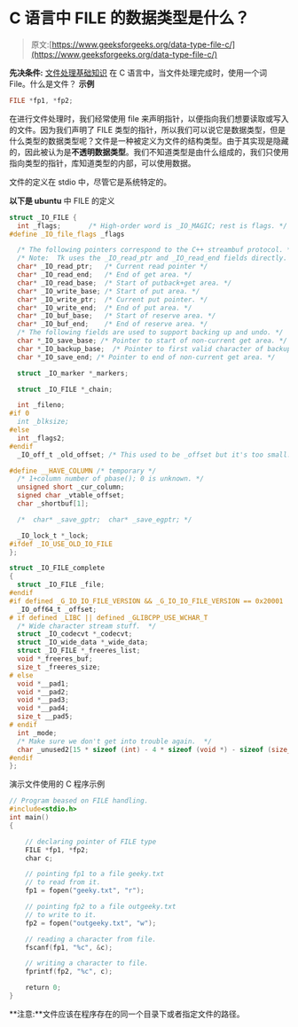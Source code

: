 # C 语言中 FILE 的数据类型是什么？

> 原文:[https://www.geeksforgeeks.org/data-type-file-c/](https://www.geeksforgeeks.org/data-type-file-c/)

**先决条件:** [文件处理基础知识](https://www.geeksforgeeks.org/basics-file-handling-c/)
在 C 语言中，当文件处理完成时，使用一个词 File。什么是文件？
**示例**

```cpp
FILE *fp1, *fp2;

```

在进行文件处理时，我们经常使用 file 来声明指针，以便指向我们想要读取或写入的文件。因为我们声明了 FILE 类型的指针，所以我们可以说它是数据类型，但是什么类型的数据类型呢？文件是一种被定义为文件的结构类型。由于其实现是隐藏的，因此被认为是**不透明数据类型**。我们不知道类型是由什么组成的，我们只使用指向类型的指针，库知道类型的内部，可以使用数据。

文件的定义在 stdio 中，尽管它是系统特定的。

**以下是 ubuntu** 中 FILE 的定义

```cpp
struct _IO_FILE {
  int _flags;       /* High-order word is _IO_MAGIC; rest is flags. */
#define _IO_file_flags _flags

  /* The following pointers correspond to the C++ streambuf protocol. */
  /* Note:  Tk uses the _IO_read_ptr and _IO_read_end fields directly. */
  char* _IO_read_ptr;   /* Current read pointer */
  char* _IO_read_end;   /* End of get area. */
  char* _IO_read_base;  /* Start of putback+get area. */
  char* _IO_write_base; /* Start of put area. */
  char* _IO_write_ptr;  /* Current put pointer. */
  char* _IO_write_end;  /* End of put area. */
  char* _IO_buf_base;   /* Start of reserve area. */
  char* _IO_buf_end;    /* End of reserve area. */
  /* The following fields are used to support backing up and undo. */
  char *_IO_save_base; /* Pointer to start of non-current get area. */
  char *_IO_backup_base;  /* Pointer to first valid character of backup area */
  char *_IO_save_end; /* Pointer to end of non-current get area. */

  struct _IO_marker *_markers;

  struct _IO_FILE *_chain;

  int _fileno;
#if 0
  int _blksize;
#else
  int _flags2;
#endif
  _IO_off_t _old_offset; /* This used to be _offset but it's too small.  */

#define __HAVE_COLUMN /* temporary */
  /* 1+column number of pbase(); 0 is unknown. */
  unsigned short _cur_column;
  signed char _vtable_offset;
  char _shortbuf[1];

  /*  char* _save_gptr;  char* _save_egptr; */

  _IO_lock_t *_lock;
#ifdef _IO_USE_OLD_IO_FILE
};

struct _IO_FILE_complete
{
  struct _IO_FILE _file;
#endif
#if defined _G_IO_IO_FILE_VERSION && _G_IO_IO_FILE_VERSION == 0x20001
  _IO_off64_t _offset;
# if defined _LIBC || defined _GLIBCPP_USE_WCHAR_T
  /* Wide character stream stuff.  */
  struct _IO_codecvt *_codecvt;
  struct _IO_wide_data *_wide_data;
  struct _IO_FILE *_freeres_list;
  void *_freeres_buf;
  size_t _freeres_size;
# else
  void *__pad1;
  void *__pad2;
  void *__pad3;
  void *__pad4;
  size_t __pad5;
# endif
  int _mode;
  /* Make sure we don't get into trouble again.  */
  char _unused2[15 * sizeof (int) - 4 * sizeof (void *) - sizeof (size_t)];
#endif
};

```

演示文件使用的 C 程序示例

```cpp
// Program beased on FILE handling.
#include<stdio.h>
int main()
{

    // declaring pointer of FILE type
    FILE *fp1, *fp2;
    char c;

    // pointing fp1 to a file geeky.txt
    // to read from it.
    fp1 = fopen("geeky.txt", "r");

    // pointing fp2 to a file outgeeky.txt
    // to write to it. 
    fp2 = fopen("outgeeky.txt", "w");

    // reading a character from file.
    fscanf(fp1, "%c", &c);

    // writing a character to file.
    fprintf(fp2, "%c", c);

    return 0;
}
```

**注意:**文件应该在程序存在的同一个目录下或者指定文件的路径。